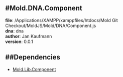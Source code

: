 
#Mold.DNA.Component
---------------------------------------

__file__: /Applications/XAMPP/xamppfiles/htdocs/Mold Git Checkout/MoldJS/Mold/DNA/Component.js  
__dna__: dna  
__author__: Jan Kaufmann  
__version__: 0.0.1  
	






##Dependencies
--------------

* [Mold.Lib.Component](../../Mold/Lib/Component.md) 



 

 


 



		
